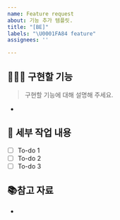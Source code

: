 ```yaml
---
name: Feature request
about: 기능 추가 템플릿.
title: "[BE]"
labels: "\U0001FA84 feature"
assignees: ''

---
```


## 💁🏻‍♂️ 구현할 기능

> 구현할 기능에 대해 설명해 주세요.

*

## 🎤 세부 작업 내용

* [ ] To-do 1
* [ ] To-do 2
* [ ] To-do 3

## 📚참고 자료

*
